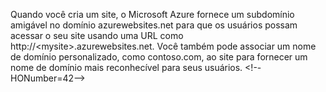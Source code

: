 ﻿Quando você cria um site, o Microsoft Azure fornece um subdomínio amigável no domínio azurewebsites.net para que os usuários possam acessar o seu site usando uma URL como http://&lt;mysite&gt;.azurewebsites.net. Você também pode associar um nome de domínio personalizado, como contoso.com, ao site para fornecer um nome de domínio mais reconhecível para seus usuários.
\<!--HONumber=42-->
